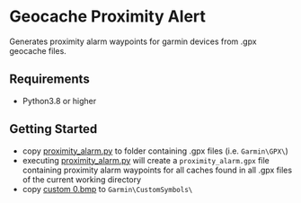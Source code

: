 # Geocache Proximity Alert
Generates proximity alarm waypoints for garmin devices from .gpx geocache files.

## Requirements
 - Python3.8 or higher

## Getting Started
 - copy [proximity_alarm.py](proximity_alarm.py) to folder containing .gpx files (i.e. `Garmin\GPX\`)
 - executing [proximity_alarm.py](proximity_alarm.py) will create a `proximity_alarm.gpx` file containing proximity alarm waypoints for all caches found in all .gpx files of the current working directory
 - copy [custom 0.bmp](custom&#32;0.bmp) to `Garmin\CustomSymbols\`
